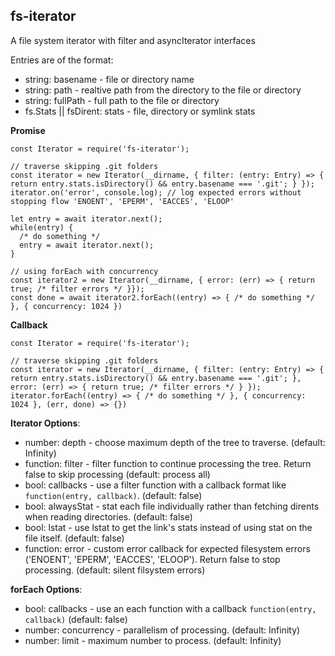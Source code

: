 ## fs-iterator

A file system iterator with filter and asyncIterator interfaces

Entries are of the format:

- string: basename - file or directory name
- string: path - realtive path from the directory to the file or directory
- string: fullPath - full path to the file or directory
- fs.Stats || fsDirent: stats - file, directory or symlink stats

**Promise**

```
const Iterator = require('fs-iterator');

// traverse skipping .git folders
const iterator = new Iterator(__dirname, { filter: (entry: Entry) => { return entry.stats.isDirectory() && entry.basename === '.git'; } });
iterator.on('error', console.log); // log expected errors without stopping flow 'ENOENT', 'EPERM', 'EACCES', 'ELOOP'

let entry = await iterator.next();
while(entry) {
  /* do something */
  entry = await iterator.next();
}

// using forEach with concurrency
const iterator2 = new Iterator(__dirname, { error: (err) => { return true; /* filter errors */ }});
const done = await iterator2.forEach((entry) => { /* do something */ }, { concurrency: 1024 })
```

**Callback**

```
const Iterator = require('fs-iterator');

// traverse skipping .git folders
const iterator = new Iterator(__dirname, { filter: (entry: Entry) => { return entry.stats.isDirectory() && entry.basename === '.git'; }, error: (err) => { return true; /* filter errors */ } });
iterator.forEach((entry) => { /* do something */ }, { concurrency: 1024 }, (err, done) => {})
```

**Iterator Options**:

- number: depth - choose maximum depth of the tree to traverse. (default: Infinity)
- function: filter - filter function to continue processing the tree. Return false to skip processing (default: process all)
- bool: callbacks - use a filter function with a callback format like `function(entry, callback)`. (default: false)
- bool: alwaysStat - stat each file individually rather than fetching dirents when reading directories. (default: false)
- bool: lstat - use lstat to get the link's stats instead of using stat on the file itself. (default: false)
- function: error - custom error callback for expected filesystem errors ('ENOENT', 'EPERM', 'EACCES', 'ELOOP'). Return false to stop processing. (default: silent filsystem errors)

**forEach Options**:

- bool: callbacks - use an each function with a callback `function(entry, callback)` (default: false)
- number: concurrency - parallelism of processing. (default: Infinity)
- number: limit - maximum number to process. (default: Infinity)
